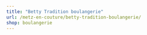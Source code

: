 ```yaml
---
title: "Betty Tradition boulangerie"
url: /metz-en-couture/betty-tradition-boulangerie/
shop: boulangerie
---
```

